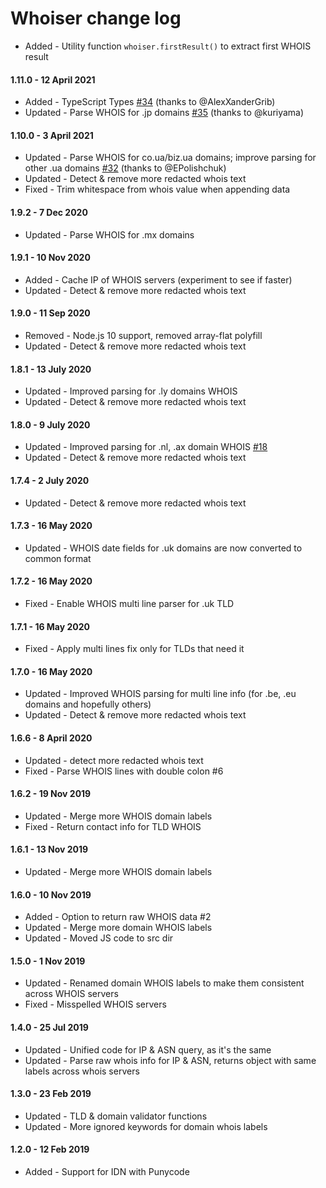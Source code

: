 # Whoiser change log

- Added - Utility function `whoiser.firstResult()` to extract first WHOIS result

#### 1.11.0 - 12 April 2021

- Added - TypeScript Types [#34](https://github.com/LayeredStudio/whoiser/pull/34) (thanks to @AlexXanderGrib)
- Updated - Parse WHOIS for .jp domains [#35](https://github.com/LayeredStudio/whoiser/pull/35) (thanks to @kuriyama)

#### 1.10.0 - 3 April 2021
- Updated - Parse WHOIS for co.ua/biz.ua domains; improve parsing for other .ua domains [#32](https://github.com/LayeredStudio/whoiser/pull/32) (thanks to @EPolishchuk)
- Updated - Detect & remove more redacted whois text
- Fixed - Trim whitespace from whois value when appending data

#### 1.9.2 - 7 Dec 2020
- Updated - Parse WHOIS for .mx domains

#### 1.9.1 - 10 Nov 2020
- Added - Cache IP of WHOIS servers (experiment to see if faster)
- Updated - Detect & remove more redacted whois text

#### 1.9.0 - 11 Sep 2020
- Removed - Node.js 10 support, removed array-flat polyfill
- Updated - Detect & remove more redacted whois text

#### 1.8.1 - 13 July 2020
- Updated - Improved parsing for .ly domains WHOIS
- Updated - Detect & remove more redacted whois text

#### 1.8.0 - 9 July 2020
- Updated - Improved parsing for .nl, .ax domain WHOIS [#18](https://github.com/LayeredStudio/whoiser/pull/18)
- Updated - Detect & remove more redacted whois text

#### 1.7.4 - 2 July 2020
- Updated - Detect & remove more redacted whois text

#### 1.7.3 - 16 May 2020
- Updated - WHOIS date fields for .uk domains are now converted to common format

#### 1.7.2 - 16 May 2020
- Fixed - Enable WHOIS multi line parser for .uk TLD

#### 1.7.1 - 16 May 2020
- Fixed - Apply multi lines fix only for TLDs that need it

#### 1.7.0 - 16 May 2020
- Updated - Improved WHOIS parsing for multi line info (for .be, .eu domains and hopefully others)
- Updated - Detect & remove more redacted whois text

#### 1.6.6 - 8 April 2020
- Updated - detect more redacted whois text
- Fixed - Parse WHOIS lines with double colon #6

#### 1.6.2 - 19 Nov 2019
- Updated - Merge more WHOIS domain labels
- Fixed - Return contact info for TLD WHOIS

#### 1.6.1 - 13 Nov 2019
- Updated - Merge more WHOIS domain labels

#### 1.6.0 - 10 Nov 2019
- Added - Option to return raw WHOIS data #2
- Updated - Merge more domain WHOIS labels
- Updated - Moved JS code to src dir

#### 1.5.0 - 1 Nov 2019
- Updated - Renamed domain WHOIS labels to make them consistent across WHOIS servers
- Fixed - Misspelled WHOIS servers

#### 1.4.0 - 25 Jul 2019
- Updated - Unified code for IP & ASN query, as it's the same
- Updated - Parse raw whois info for IP & ASN, returns object with same labels across whois servers

#### 1.3.0 - 23 Feb 2019
- Updated - TLD & domain validator functions
- Updated - More ignored keywords for domain whois labels

#### 1.2.0 - 12 Feb 2019
- Added - Support for IDN with Punycode
